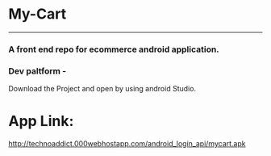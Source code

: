 # My-Cart
----------------
### A front end repo for ecommerce android application.

### Dev paltform -
Download the Project and open by using android Studio.

# App Link:
http://technoaddict.000webhostapp.com/android_login_api/mycart.apk
